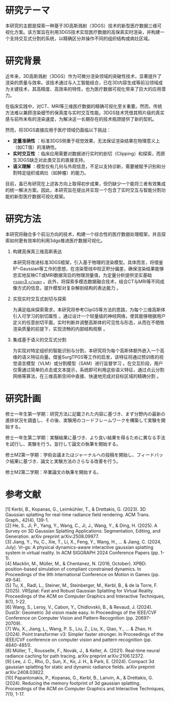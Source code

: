 # 研究テーマ

本研究的主题是探索一种基于3D高斯溅射（3DGS）技术的新型医疗数据三维可视化方案。该方案旨在利用3DGS技术实现医疗数据的高保真实时渲染，并构建一个支持交互式分割的系统，以精确区分并操作不同的组织结构或病灶区域。

# 研究背景

近年来，3D高斯溅射（3DGS）作为可微分渲染领域的突破性技术，显著提升了渲染的质量与效率。该技术通过与人工智能结合，已在3D内容生成等前沿领域成为关键技术，其高精度、高效率的特性，也为医疗数据可视化带来了巨大的应用潜力。

在临床实践中，对CT、MRI等三维医疗数据的精确可视化至关重要。然而，传统方法难以兼顾渲染细节的保真度与实时交互性能。3DGS技术凭借其照片级的真实感与前所未有的渲染速度，为解决这一长期存在的技术瓶颈提供了新的契机。

然而，将3DGS直接应用于医疗领域仍面临以下挑战：

* **定量准确性** ：标准3DGS侧重于视觉效果，无法保证渲染结果在物理意义上（如CT值）的准确性。
* **实时交互性** ：临床应用需要对数据进行实时的剖切（Clipping）和探索，而原生3DGS缺乏对此类交互的直接支持。
* **语义理解** ：模型仅有几何与外观信息，不足以支持诊断，需要被赋予识别和分割特定组织或病灶（如肿瘤）的能力。

目前，虽已有研究在上述各方向上取得初步成果，但仍缺少一个能将三者有效集成的统一解决方案。因此，本研究旨在提出并实现一个包含了实时交互与智能分割功能的新型医疗数据可视化框架。

# 研究方法

本研究将融合多个前沿方向的技术，构建一个综合性的医疗数据处理框架，并且探索如何更有效率的利用3dgs推进医疗数据可视化。

1. 构建高保真三维高斯表达

   本研究将改进标准3DGS框架，引入基于物理的渲染模型。具体而言，将借鉴R²-Gaussian等工作的思想，在渲染管线中校正积分偏差，确保渲染结果能够忠实地反映CT或MRI数据背后的物理测量值，为定量分析提供坚实基础 [`<sup>`3 `</sup>`](#refer-anchor-3) 。此外，将探索多模态数据融合技术，结合CT与MRI等不同成像方式的信息，提升模型对复杂解剖结构的表达能力 。
2. 实现实时交互式剖切与探索

   为满足临床探索需求，本研究将参考ClipGS等方法的思路，为每个三维高斯体引入可学习的剖切属性 。通过设计一个轻量级的神经网络，使其能够根据用户定义的任意剖切平面，实时判断并调整高斯体的可见性与形态，从而在不牺牲渲染质量的前提下，实现流畅的内部结构观察 。
3. 集成基于语义的交互式分割

   为实现对特定组织的智能识别与分割，本研究将为每个高斯体额外嵌入一个高维的语义特征向量。借鉴SurgTPGS等工作的启发，该特征将通过预训练的视觉语言模型（VLM）或分割模型（SAM）进行监督学习 。在交互阶段，用户仅需通过简单的点击或文本提示，系统即可利用这些语义特征，通过点云分割网络等算法，在三维高斯空间中直接、快速地完成对目标区域的精确分割 。

# 研究計画

修士一年生第一学期：研究方法に記載された内容に基づき、まず分野内の最新の進捗状況を調査し、その後、実験用のコードフレームワークを構築して実験を開始する。

修士一年生第二学期：実験結果に基づき、より良い結果を得るために異なる手法を試行し、実験を行う。並行して論文の執筆を開始する。

修士M2第一学期：学術会議またはジャーナルへの投稿を開始し、フィードバック結果に基づき、論文と実験方法のさらなる改善を行う。

修士M2第二学期：卒業論文の執筆を開始する。

# 参考文献

<div id="refer-anchor-1"></div>
[1] Kerbl, B., Kopanas, G., Leimkühler, T., & Drettakis, G. (2023). 3D Gaussian splatting for real-time radiance field rendering. ACM Trans. Graph., 42(4), 139-1.

<div id="refer-anchor-2"></div>
[2] He, S., Ji, P., Yang, Y., Wang, C., Ji, J., Wang, Y., & Ding, H. (2025). A Survey on 3D Gaussian Splatting Applications: Segmentation, Editing, and Generation. arXiv preprint arXiv:2508.09977.

<div id="refer-anchor-3"></div>
[3] Jiang, Y., Yu, C., Xie, T., Li, X., Feng, Y., Wang, H., ... & Jiang, C. (2024, July). Vr-gs: A physical dynamics-aware interactive gaussian splatting system in virtual reality. In ACM SIGGRAPH 2024 Conference Papers (pp. 1-1).

<div id="refer-anchor-4"></div>
[4] Macklin, M., Müller, M., & Chentanez, N. (2016, October). XPBD: position-based simulation of compliant constrained dynamics. In Proceedings of the 9th International Conference on Motion in Games (pp. 49-54).

<div id="refer-anchor-5"></div>
[5] Tu, X., Radl, L., Steiner, M., Steinberger, M., Kerbl, B., & de la Torre, F. (2025). VRSplat: Fast and Robust Gaussian Splatting for Virtual Reality. Proceedings of the ACM on Computer Graphics and Interactive Techniques, 8(1), 1-22.

<div id="refer-anchor-6"></div>
[6] Wang, S., Leroy, V., Cabon, Y., Chidlovskii, B., & Revaud, J. (2024). Dust3r: Geometric 3d vision made easy. In Proceedings of the IEEE/CVF Conference on Computer Vision and Pattern Recognition (pp. 20697-20709).

<div id="refer-anchor-7"></div>
[7] Wu, X., Jiang, L., Wang, P. S., Liu, Z., Liu, X., Qiao, Y., ... & Zhao, H. (2024). Point transformer v3: Simpler faster stronger. In Proceedings of the IEEE/CVF conference on computer vision and pattern recognition (pp. 4840-4851).

<div id="refer-anchor-8"></div>
[8] Müller, T., Rousselle, F., Novák, J., & Keller, A. (2021). Real-time neural radiance caching for path tracing. arXiv preprint arXiv:2106.12372.

<div id="refer-anchor-9"></div>
[9] Lee, J. C., Rho, D., Sun, X., Ko, J. H., & Park, E. (2024). Compact 3d gaussian splatting for static and dynamic radiance fields. arXiv preprint arXiv:2408.03822.

<div id="refer-anchor-10"></div>
[10] Papantonakis, P., Kopanas, G., Kerbl, B., Lanvin, A., & Drettakis, G. (2024). Reducing the memory footprint of 3d gaussian splatting. Proceedings of the ACM on Computer Graphics and Interactive Techniques, 7(1), 1-17.
